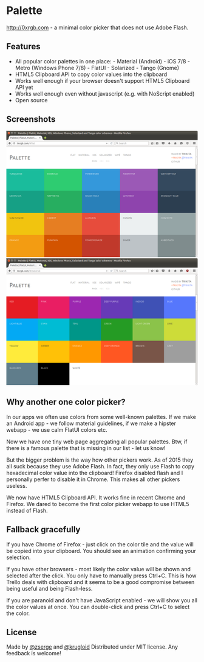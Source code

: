 # Palette

http://0xrgb.com - a minimal color picker that does not use Adobe Flash.

## Features

* All popular color palettes in one place: - Material (Android) - iOS 7/8 -
	Metro (Windows Phone 7/8) - FlatUI - Solarized - Tango (Gnome)
* HTML5 Clipboard API to copy color values into the clipboard
* Works well enough if your browser doesn't support HTML5 Clipboard API yet
* Works well enough even without javascript (e.g. with NoScript enabled)
* Open source

## Screenshots

![Flat UI colors](_palette1.png "Flat UI colors")
![Material UI colors](_palette2.png "Material colors")

## Why another one color picker?

In our apps we often use colors from some well-known palettes. If we make an
Android app - we follow material guidelines, if we make a hipster webapp - we
use calm FlatUI colors etc.

Now we have one tiny web page aggregating all popular palettes. Btw, if there
is a famous palette that is missing in our list - let us know!

But the bigger problem is the way how other pickers work. As of 2015 they all
suck because they use Adobe Flash.  In fact, they only use Flash to copy
hexadecimal color value into the clipboard! Firefox disabled flash and I
personally perfer to disable it in Chrome. This makes all other pickers
useless.

We now have HTML5 Clipboard API. It works fine in recent Chrome and Firefox. We
dared to become the first color picker webapp to use HTML5 instead of Flash.

## Fallback gracefully

If you have Chrome of Firefox - just click on the color tile and the value will
be copied into your clipboard. You should see an animation confirming your
selection.

If you have other browsers - most likely the color value will be shown and
selected after the click. You only have to manually press Ctrl+C. This is how
Trello deals with clipboard and it seems to be a good compromise between being
useful and being Flash-less.

If you are paranoid and don't have JavaScript enabled - we will show you all
the color values at once. You can double-click and press Ctrl+C to select the
color.

## License

Made by [@zserge](https://github.com/zserge) and [@krugloid](https://github.com/krugloid)
Distributed under MIT license.
Any feedback is welcome!

